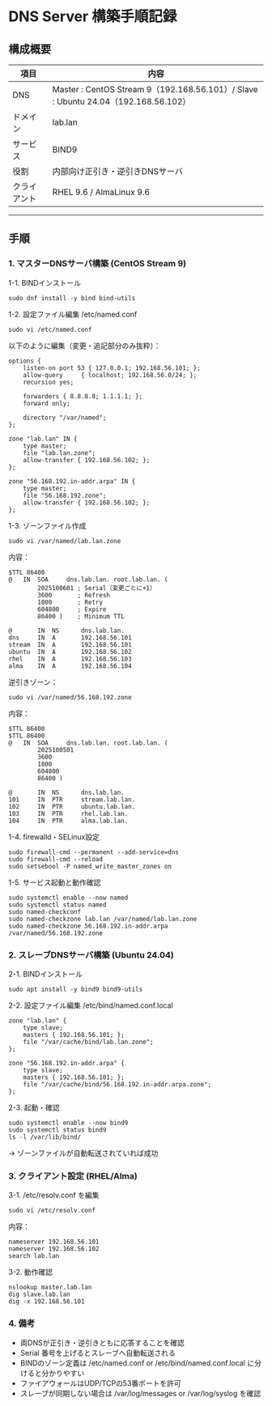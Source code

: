 # DNS Server 構築手順記録

## 構成概要
| 項目 | 内容 |
|------|------|
| DNS | Master : CentOS Stream 9（192.168.56.101）/ Slave : Ubuntu 24.04（192.168.56.102）|
| ドメイン | lab.lan |
| サービス | BIND9 |
| 役割 | 内部向け正引き・逆引きDNSサーバ |
| クライアント | RHEL 9.6 / AlmaLinux 9.6 |
---

## 手順
### 1. マスターDNSサーバ構築 (CentOS Stream 9)  
1-1. BINDインストール
```
sudo dnf install -y bind bind-utils
```
1-2. 設定ファイル編集 /etc/named.conf
```
sudo vi /etc/named.conf
```
以下のように編集（変更・追記部分のみ抜粋）：
```
options {
    listen-on port 53 { 127.0.0.1; 192.168.56.101; };
    allow-query     { localhost; 192.168.56.0/24; };
    recursion yes;

    forwarders { 8.8.8.8; 1.1.1.1; };
    forward only;

    directory "/var/named";
};

zone "lab.lan" IN {
    type master;
    file "lab.lan.zone";
    allow-transfer { 192.168.56.102; };
};

zone "56.168.192.in-addr.arpa" IN {
    type master;
    file "56.168.192.zone";
    allow-transfer { 192.168.56.102; };
};
```
1-3. ゾーンファイル作成
```
sudo vi /var/named/lab.lan.zone
```
内容：
```
$TTL 86400
@   IN  SOA     dns.lab.lan. root.lab.lan. (
        2025100601 ; Serial（変更ごとに+1）
        3600       ; Refresh
        1800       ; Retry
        604800     ; Expire
        86400 )    ; Minimum TTL

@       IN  NS      dns.lab.lan.
dns     IN  A       192.168.56.101
stream  IN  A       192.168.56.101
ubuntu  IN  A       192.168.56.102
rhel    IN  A       192.168.56.103
alma    IN  A       192.168.56.104
```
逆引きゾーン：
```
sudo vi /var/named/56.168.192.zone
```
内容：
```
$TTL 86400
$TTL 86400
@   IN  SOA     dns.lab.lan. root.lab.lan. (
        2025100501
        3600
        1800
        604800
        86400 )

@       IN  NS      dns.lab.lan.
101     IN  PTR     stream.lab.lan.
102     IN  PTR     ubuntu.lab.lan.
103     IN  PTR     rhel.lab.lan.
104     IN  PTR     alma.lab.lan.
```
1-4. firewalld・SELinux設定
```
sudo firewall-cmd --permanent --add-service=dns
sudo firewall-cmd --reload
sudo setsebool -P named_write_master_zones on
```
1-5. サービス起動と動作確認
```
sudo systemctl enable --now named
sudo systemctl status named
sudo named-checkconf
sudo named-checkzone lab.lan /var/named/lab.lan.zone
sudo named-checkzone 56.168.192.in-addr.arpa /var/named/56.168.192.zone
```
### 2. スレーブDNSサーバ構築 (Ubuntu 24.04)
2-1. BINDインストール
```
sudo apt install -y bind9 bind9-utils
```
2-2. 設定ファイル編集 /etc/bind/named.conf.local
```
zone "lab.lan" {
    type slave;
    masters { 192.168.56.101; };
    file "/var/cache/bind/lab.lan.zone";
};

zone "56.168.192.in-addr.arpa" {
    type slave;
    masters { 192.168.56.101; };
    file "/var/cache/bind/56.168.192.in-addr.arpa.zone";
};
```
2-3. 起動・確認
```
sudo systemctl enable --now bind9
sudo systemctl status bind9
ls -l /var/lib/bind/
```
→ ゾーンファイルが自動転送されていれば成功
### 3. クライアント設定 (RHEL/Alma)
3-1. /etc/resolv.conf を編集
```
sudo vi /etc/resolv.conf
```
内容：
```
nameserver 192.168.56.101
nameserver 192.168.56.102
search lab.lan
```
3-2. 動作確認
```
nslookup master.lab.lan
dig slave.lab.lan
dig -x 192.168.56.101
```
### 4. 備考
- 両DNSが正引き・逆引きともに応答することを確認
- Serial 番号を上げるとスレーブへ自動転送される
- BINDのゾーン定義は /etc/named.conf or /etc/bind/named.conf.local に分けると分かりやすい
- ファイアウォールはUDP/TCPの53番ポートを許可
- スレーブが同期しない場合は /var/log/messages or /var/log/syslog を確認
